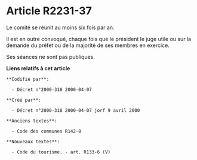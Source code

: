 # Article R2231-37

Le comité se réunit au moins six fois par an.

Il est en outre convoqué, chaque fois que le président le juge utile ou sur la demande du préfet ou de la majorité de ses
membres en exercice.

Ses séances ne sont pas publiques.

**Liens relatifs à cet article**

	**Codifié par**:

	  - Décret n°2000-318 2000-04-07

	**Créé par**:

	  - Décret n°2000-318 2000-04-07 jorf 9 avril 2000

	**Anciens textes**:

	  - Code des communes R142-8

	**Nouveaux textes**:

	  - Code du tourisme. - art. R133-6 (V)
